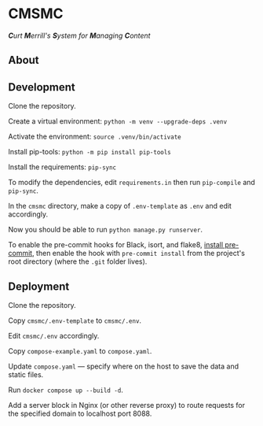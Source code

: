 # CMSMC

_**C**urt **M**errill's **S**ystem for **M**anaging **C**ontent_

## About


## Development

Clone the repository.

Create a virtual environment: `python -m venv --upgrade-deps .venv`

Activate the environment: `source .venv/bin/activate`

Install pip-tools: `python -m pip install pip-tools`

Install the requirements: `pip-sync`

To modify the dependencies, edit `requirements.in` then run `pip-compile` and `pip-sync`.

In the `cmsmc` directory, make a copy of `.env-template` as `.env` and edit accordingly.

Now you should be able to run `python manage.py runserver`.

To enable the pre-commit hooks for Black, isort, and flake8,
[install pre-commit](https://pre-commit.com/#installation), then enable the hook with
`pre-commit install` from the project's root directory (where the `.git` folder lives).


## Deployment

Clone the repository.

Copy `cmsmc/.env-template` to `cmsmc/.env`.

Edit `cmsmc/.env` accordingly.

Copy `compose-example.yaml` to `compose.yaml`.

Update `compose.yaml` — specify where on the host to save the data and static files.

Run `docker compose up --build -d`.

Add a server block in Nginx (or other reverse proxy) to route requests for the specified
domain to localhost port 8088.
